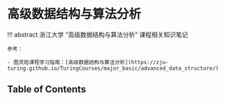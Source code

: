 # 高级数据结构与算法分析

!!! abstract
    浙江大学 “高级数据结构与算法分析” 课程相关知识笔记

    参考：

    - 图灵班课程学习指南：[高级数据结构与算法分析](https://zju-turing.github.io/TuringCourses/major_basic/advanced_data_structure/)

## Table of Contents
